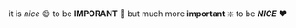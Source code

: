 it is _nice_ :smile: to be __IMPORANT__ :tada: but much more __important__ :sparkle: to be ___NICE___ :heart:
